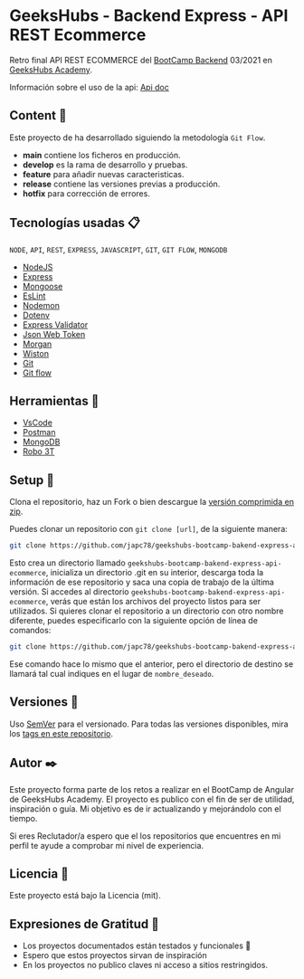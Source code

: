 # GeeksHubs - Backend Express - API REST Ecommerce

Retro final API REST ECOMMERCE del [BootCamp Backend](https://bootcamp.geekshubsacademy.com/online/backend-express/) 03/2021 en [GeeksHubs Academy](https://bootcamp.geekshubsacademy.com/).

Información sobre el uso de la api: [Api doc](https://documenter.getpostman.com/view/11214787/UUy37R3N)

## Content 🚀

Este proyecto de ha desarrollado siguiendo la metodología `Git Flow`.

- **main** contiene los ficheros en producción.
- **develop** es la rama de desarrollo y pruebas.
- **feature** para añadir nuevas caracteristicas.
- **release** contiene las versiones previas a producción.
- **hotfix** para corrección de errores.  

## Tecnologías usadas 📋

`NODE`, `API`, `REST`, `EXPRESS`, `JAVASCRIPT`, `GIT`, `GIT FLOW`, `MONGODB`

- [NodeJS](https://nodejs.org/es/)
- [Express](https://expressjs.com/)
- [Mongoose](https://mongoosejs.com/)
- [EsLint](https://eslint.org/)
- [Nodemon](https://www.npmjs.com/package/nodemon)
- [Dotenv](https://www.npmjs.com/package/dotenv)
- [Express Validator](https://express-validator.github.io/docs/)
- [Json Web Token](https://github.com/auth0/node-jsonwebtoken)
- [Morgan](https://github.com/expressjs/morgan#readme)
- [Wiston](https://github.com/winstonjs/winston#readme)
- [Git](https://git-scm.com/)
- [Git flow](https://danielkummer.github.io/git-flow-cheatsheet/index.es_ES.html)


## Herramientas 🔧

- [VsCode](https://code.visualstudio.com/)
- [Postman](https://www.postman.com/)
- [MongoDB](https://www.mongodb.com/es)
- [Robo 3T](https://robomongo.org/)

## Setup 🔧

Clona el repositorio, haz un Fork o bien descargue la [versión comprimida en zip](https://github.com/japc78/geekshubs-bootcamp-bakend-express-api-ecommerce/archive/refs/heads/main.zip).

Puedes clonar un repositorio con `git clone [url]`, de la siguiente manera:

```bash
git clone https://github.com/japc78/geekshubs-bootcamp-bakend-express-api-ecommerce.git
```

Esto crea un directorio llamado `geekshubs-bootcamp-bakend-express-api-ecommerce`, inicializa un directorio .git en su interior, descarga toda la información de ese repositorio y saca una copia de trabajo de la última versión. Si accedes al directorio `geekshubs-bootcamp-bakend-express-api-ecommerce`, verás que están los archivos del proyecto listos para ser utilizados. Si quieres clonar el repositorio a un directorio con otro nombre diferente, puedes especificarlo con la siguiente opción de línea de comandos:

```bash
git clone https://github.com/japc78/geekshubs-bootcamp-bakend-express-api-ecommerce.git nombre_deseado
```

Ese comando hace lo mismo que el anterior, pero el directorio de destino se llamará tal cual indiques en el lugar de `nombre_deseado`.

## Versiones 📌

Uso [SemVer](http://semver.org/) para el versionado. Para todas las versiones disponibles, mira los [tags en este repositorio](https://github.com/japc78/geekshubs-bootcamp-bakend-express-api-ecommerce/tags).

## Autor ✒️

Este proyecto forma parte de los retos a realizar en el BootCamp de Angular de GeeksHubs Academy. El proyecto es publico con el fin de ser de utilidad, inspiración o guía. Mi objetivo es de ir actualizando y mejorándolo con el tiempo.

Si eres Reclutador/a espero que el los repositorios que encuentres en mi perfil te ayude a comprobar mi nivel de experiencia.

## Licencia 📄

Este proyecto está bajo la Licencia (mit).

## Expresiones de Gratitud 🎁

- Los proyectos documentados están testados y funcionales 📢
- Espero que estos proyectos sirvan de inspiración
- En los proyectos no publico claves ni acceso a sitios restringidos.
